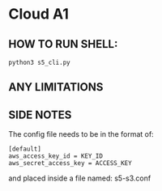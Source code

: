 # Cloud A1
## HOW TO RUN SHELL:
`python3 s5_cli.py`

## ANY LIMITATIONS


## SIDE NOTES
The config file needs to be in the format of:
```
[default]
aws_access_key_id = KEY_ID
aws_secret_access_key = ACCESS_KEY
```
and placed inside a file named: s5-s3.conf